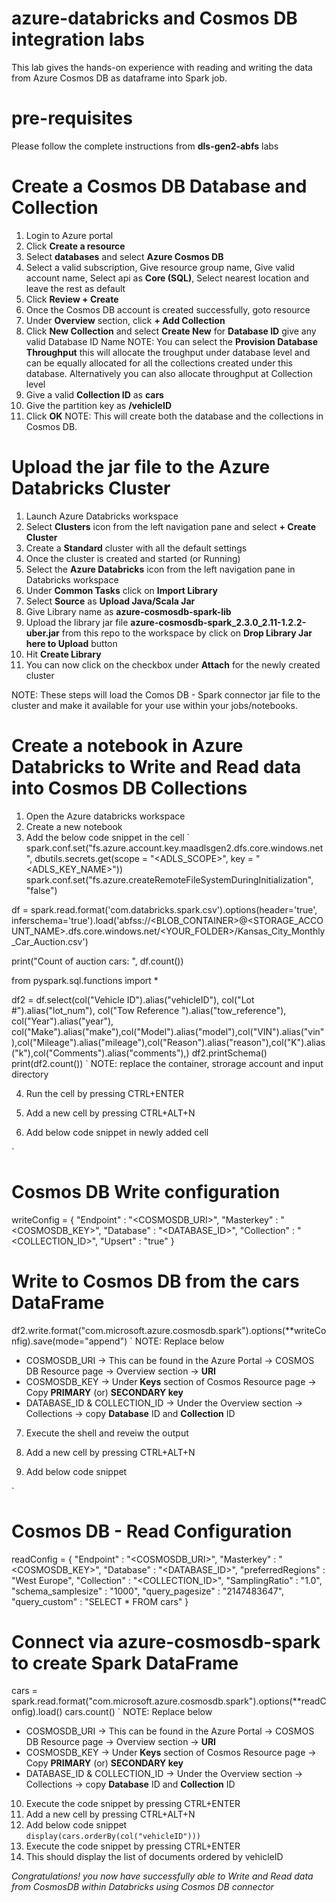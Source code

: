 # azure-databricks and Cosmos DB integration labs
This lab gives the hands-on experience with reading and writing the data from Azure Cosmos DB as dataframe into Spark job.

# pre-requisites
Please follow the complete instructions from **dls-gen2-abfs** labs

# Create a Cosmos DB Database and Collection

1. Login to Azure portal
2. Click **Create a resource**
3. Select **databases** and select **Azure Cosmos DB**
4. Select a valid subscription, Give resource group name, Give valid account name, Select api as **Core (SQL)**, Select nearest location and leave the rest as default
5. Click **Review + Create**
6. Once the Cosmos DB account is created successfully, goto resource
7. Under **Overview** section, click **+ Add Collection**
8. Click **New Collection** and select **Create New** for **Database ID** give any valid Database ID Name
NOTE: You can select the **Provision Database Throughput** this will allocate the troughput under database level and can be equally allocated for all the collections created under this database. 
Alternatively you can also allocate throughput at Collection level
9. Give a valid **Collection ID** as **cars**
10. Give the partition key as **/vehicleID**
11. Click **OK** 
NOTE: This will create both the database and the collections in Cosmos DB.

# Upload the jar file to the Azure Databricks Cluster

1. Launch Azure Databricks workspace
2. Select **Clusters** icon from the left navigation pane and select **+ Create Cluster**
3. Create a **Standard** cluster with all the default settings
4. Once the cluster is created and started (or Running)
5. Select the **Azure Databricks** icon from the left navigation pane in Databricks workspace
6. Under **Common Tasks** click on **Import Library**
7. Select **Source** as **Upload Java/Scala Jar** 
8. Give Library name as **azure-cosmosdb-spark-lib**
9. Upload the library jar file **azure-cosmosdb-spark_2.3.0_2.11-1.2.2-uber.jar** from this repo to the workspace by click on **Drop Library Jar here to Upload** button
10. Hit **Create Library** 
11. You can now click on the checkbox under **Attach** for the newly created cluster 

NOTE: These steps will load the Comos DB - Spark connector jar file to the cluster and make it available for your use within your jobs/notebooks. 

# Create a notebook in Azure Databricks to Write and Read data into Cosmos DB Collections

1. Open the Azure databricks workspace
2. Create a new notebook
3. Add the below code snippet in the cell
`
spark.conf.set("fs.azure.account.key.maadlsgen2.dfs.core.windows.net", dbutils.secrets.get(scope = "<ADLS_SCOPE>", key = "<ADLS_KEY_NAME>"))
spark.conf.set("fs.azure.createRemoteFileSystemDuringInitialization", "false")

df = spark.read.format('com.databricks.spark.csv').options(header='true', inferschema='true').load('abfss://<BLOB_CONTAINER>@<STORAGE_ACCOUNT_NAME>.dfs.core.windows.net/<YOUR_FOLDER>/Kansas_City_Monthly_Car_Auction.csv')

print("Count of auction cars: ", df.count())

from pyspark.sql.functions import *

df2 = df.select(col("Vehicle ID").alias("vehicleID"), col("Lot #").alias("lot_num"), col("Tow Reference ").alias("tow_reference"), col("Year").alias("year"), col("Make").alias("make"),col("Model").alias("model"),col("VIN").alias("vin"),col("Mileage").alias("mileage"),col("Reason").alias("reason"),col("K").alias("k"),col("Comments").alias("comments"),)
df2.printSchema()
print(df2.count())
`
NOTE: replace the container, strorage account and input directory

4. Run the cell by pressing CTRL+ENTER

5. Add a new cell by pressing CTRL+ALT+N
6. Add below code snippet in newly added cell

`
# Cosmos DB Write configuration
writeConfig = {
 "Endpoint" : "<COSMOSDB_URI>",
 "Masterkey" : "<COSMOSDB_KEY>",
 "Database" : "<DATABASE_ID>",
 "Collection" : "<COLLECTION_ID>",
 "Upsert" : "true"
}

# Write to Cosmos DB from the cars DataFrame
df2.write.format("com.microsoft.azure.cosmosdb.spark").options(**writeConfig).save(mode="append")
`
NOTE: Replace below
  * COSMOSDB_URI -> This can be found in the Azure Portal -> COSMOS DB Resource page -> Overview section -> **URI** 
  * COSMOSDB_KEY -> Under **Keys** section of Cosmos Resource page -> Copy **PRIMARY** (or) **SECONDARY key**
  * DATABASE_ID & COLLECTION_ID -> Under the Overview section -> Collections -> copy **Database** ID and **Collection** ID

7. Execute the shell and reveiw the output

8. Add a new cell by pressing CTRL+ALT+N
9. Add below code snippet

`
# Cosmos DB - Read Configuration
readConfig = {
  "Endpoint" : "<COSMOSDB_URI>",
  "Masterkey" : "<COSMOSDB_KEY>",
  "Database" : "<DATABASE_ID>",
  "preferredRegions" : "West Europe",
  "Collection" : "<COLLECTION_ID>",
  "SamplingRatio" : "1.0",
  "schema_samplesize" : "1000",
  "query_pagesize" : "2147483647",
  "query_custom" : "SELECT * FROM cars"
}

# Connect via azure-cosmosdb-spark to create Spark DataFrame
cars = spark.read.format("com.microsoft.azure.cosmosdb.spark").options(**readConfig).load()
cars.count()
`
NOTE: Replace below
  * COSMOSDB_URI -> This can be found in the Azure Portal -> COSMOS DB Resource page -> Overview section -> **URI** 
  * COSMOSDB_KEY -> Under **Keys** section of Cosmos Resource page -> Copy **PRIMARY** (or) **SECONDARY key**
  * DATABASE_ID & COLLECTION_ID -> Under the Overview section -> Collections -> copy **Database** ID and **Collection** ID

10. Execute the code snippet by pressing CTRL+ENTER
11. Add a new cell by pressing CTRL+ALT+N
12. Add below code snippet  
`
display(cars.orderBy(col("vehicleID")))
`
13. Execute the code snippet by pressing CTRL+ENTER
14. This should display the list of documents ordered by vehicleID

*Congratulations! you now have successfully able to Write and Read data from CosmosDB within Databricks using Cosmos DB connector*
